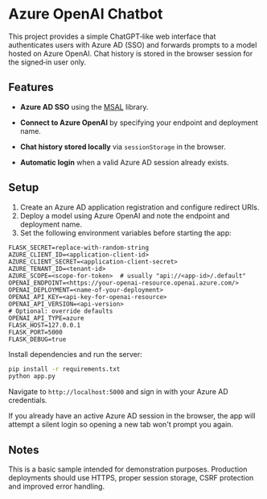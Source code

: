 # Azure OpenAI Chatbot

This project provides a simple ChatGPT‑like web interface that authenticates users with Azure AD (SSO) and forwards prompts to a model hosted on Azure OpenAI. Chat history is stored in the browser session for the signed‑in user only.

## Features

* **Azure AD SSO** using the [MSAL](https://github.com/AzureAD/microsoft-authentication-library-for-python) library.
* **Connect to Azure OpenAI** by specifying your endpoint and deployment name.
* **Chat history stored locally** via `sessionStorage` in the browser.

* **Automatic login** when a valid Azure AD session already exists.


## Setup

1. Create an Azure AD application registration and configure redirect URIs.
2. Deploy a model using Azure OpenAI and note the endpoint and deployment name.
3. Set the following environment variables before starting the app:

```
FLASK_SECRET=replace-with-random-string
AZURE_CLIENT_ID=<application-client-id>
AZURE_CLIENT_SECRET=<application-client-secret>
AZURE_TENANT_ID=<tenant-id>
AZURE_SCOPE=<scope-for-token>  # usually "api://<app-id>/.default"
OPENAI_ENDPOINT=<https://your-openai-resource.openai.azure.com/>
OPENAI_DEPLOYMENT=<name-of-your-deployment>
OPENAI_API_KEY=<api-key-for-openai-resource>
OPENAI_API_VERSION=<api-version>
# Optional: override defaults
OPENAI_API_TYPE=azure
FLASK_HOST=127.0.0.1
FLASK_PORT=5000
FLASK_DEBUG=true
```

Install dependencies and run the server:

```bash
pip install -r requirements.txt
python app.py
```

Navigate to `http://localhost:5000` and sign in with your Azure AD credentials.


If you already have an active Azure AD session in the browser, the app will
attempt a silent login so opening a new tab won't prompt you again.


## Notes

This is a basic sample intended for demonstration purposes. Production deployments should use HTTPS, proper session storage, CSRF protection and improved error handling.
